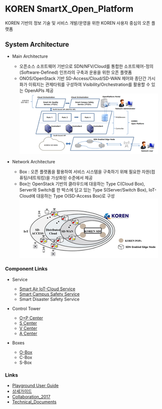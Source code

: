 # KOREN SmartX_Open_Platform

KOREN 기반의 정보 기술 및 서비스 개발/운영을 위한 KOREN 사용자 중심의 오픈 플랫폼

## System Architecture
  * Main Architecture
    - 오픈소스 소프트웨어 기반으로 SDN/NFV/Cloud를 통합한 소프트웨어-정의 (Software-Defined) 인프라의 구축과 운용을 위한 오픈 플랫폼
    - ONOS/OpenStack 기반 SD-Access/Cloud/SD-WAN 제어와 종단간 가시화가 이뤄지는 관제타워를 구성하여 Visibility/Orchestration를 활용할 수 있는 OpenAPIs 제공
![Architecture](./Images/Architecture.png)

  * Network Architecture
    - Box : 오픈 플랫폼을 활용하여 서비스 시스템을 구축하기 위해 필요한 자원(컴퓨팅/네트워킹)을 가상화된 수준에서 제공
    - Box는 OpenStack 기반의 클라우드에 대응하는 Type C(Cloud Box), Server와 Switch를 한 박스에 담고 있는 Type S(Server/Switch Box), IoT-Cloud에 대응하는 Type O(SD-Access Box)로 구성
![Boxes](./Images/Boxes.png)

### Component Links
  
  * Service
     - [Smart Air IoT-Cloud Service](https://github.com/KOREN-Platform/IoT-Cloud_Services/tree/master/Smart_Air_IoT_Cloud_Service)
     - [Smart Campus Safety Service](https://github.com/KOREN-Platform/Smart-Campus-Safety-Service)
     - Smart Disaster Safety Service
  
  * Control Tower
     - [O+P Center](https://github.com/KOREN-Platform/SmartX_Open_Platform/tree/master/Centers/P%2BO%20Center)
     - [S Center](https://github.com/KOREN-Platform/SmartX_Open_Platform/tree/master/Centers/S%20Center)
     - [V Center](https://github.com/KOREN-Platform/SmartX_Open_Platform/tree/master/Centers/V%20Center)
    - [A Center](https://github.com/KOREN-Platform/SmartX_Open_Platform/tree/master/Centers/A%20Center)

  * Boxes
    - [O-Box](https://github.com/KOREN-Platform/SmartX_Playground/blob/master/Playground_Introduction_Guide/User_Guide/Type-O%20%EB%82%B4%EB%B6%80%20%EB%84%A4%ED%8A%B8%EC%9B%8C%ED%81%AC%20%EC%84%A4%EC%A0%95%20%EB%B0%8F%20%EC%8A%A4%ED%81%AC%EB%A6%BD%ED%8A%B8%20%EC%84%B8%EB%B6%80%20%EC%84%A4%EB%AA%85.pdf)
    - C-Box
    - S-Box

### Links
  - [Playground User Guide](https://github.com/KOREN-Platform/SmartX_Playground/blob/master/Playground_Introduction_Guide/User_Guide/readme.md)
  - [상세가이드](https://goo.gl/xyXfpd)
  - [Collaboration_2017](https://github.com/KOREN-Platform/Collaboration_2017)
  - [Technical_Documents](https://github.com/KOREN-Platform/Technical_Documents)
